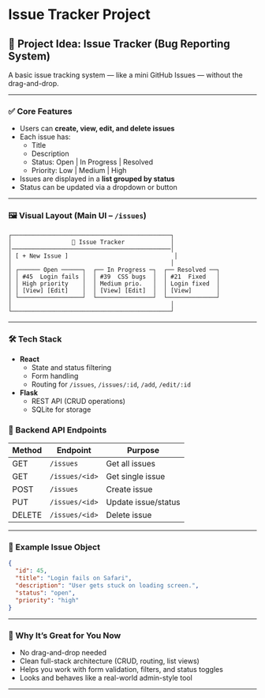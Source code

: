 # Issue Tracker Project

## 🧾 Project Idea: **Issue Tracker (Bug Reporting System)**

A basic issue tracking system — like a mini GitHub Issues — without the drag-and-drop.

---

### ✅ Core Features

- Users can **create, view, edit, and delete issues**
- Each issue has:
    - Title
    - Description
    - Status: Open | In Progress | Resolved
    - Priority: Low | Medium | High
- Issues are displayed in a **list grouped by status**
- Status can be updated via a dropdown or button

---

### 🖼️ Visual Layout (Main UI – `/issues`)

```Plain
┌─────────────────────────────────────────────┐
│                 🐞 Issue Tracker             │
│─────────────────────────────────────────────│
│ [ + New Issue ]                              │
│                                             │
│ ┌────── Open ──────┐  ┌── In Progress ─┐  ┌── Resolved ──┐
│ │ #45  Login fails │  │ #39  CSS bugs  │  │ #21  Fixed   │
│ │ High priority    │  │ Medium prio.   │  │ Login fixed  │
│ │ [View] [Edit]    │  │ [View] [Edit]  │  │ [View]       │
│ └──────────────────┘  └────────────────┘  └──────────────┘
│                                             │
└─────────────────────────────────────────────┘
```

---

### 🛠 Tech Stack

- **React**
    - State and status filtering
    - Form handling
    - Routing for `/issues`, `/issues/:id`, `/add`, `/edit/:id`
- **Flask**
    - REST API (CRUD operations)
    - SQLite for storage

### 🔄 Backend API Endpoints

|Method|Endpoint|Purpose|
|---|---|---|
|GET|`/issues`|Get all issues|
|GET|`/issues/<id>`|Get single issue|
|POST|`/issues`|Create issue|
|PUT|`/issues/<id>`|Update issue/status|
|DELETE|`/issues/<id>`|Delete issue|

---

### 📝 Example Issue Object

```JSON
{
  "id": 45,
  "title": "Login fails on Safari",
  "description": "User gets stuck on loading screen.",
  "status": "open",
  "priority": "high"
}
```

---

### 🧠 Why It’s Great for You Now

- No drag-and-drop needed
- Clean full-stack architecture (CRUD, routing, list views)
- Helps you work with form validation, filters, and status toggles
- Looks and behaves like a real-world admin-style tool

---
